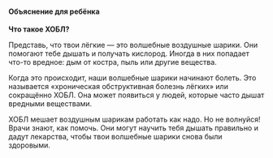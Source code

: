 #### Объяснение для ребёнка

**Что такое ХОБЛ?**

Представь, что твои лёгкие — это волшебные воздушные шарики. Они помогают тебе дышать и получать кислород. Иногда в них попадает что-то вредное: дым от костра, пыль или другие вещества.

Когда это происходит, наши волшебные шарики начинают болеть. Это называется «хроническая обструктивная болезнь лёгких» или сокращённо ХОБЛ. Она может появиться у людей, которые часто дышат вредными веществами.

ХОБЛ мешает воздушным шарикам работать как надо. Но не волнуйся! Врачи знают, как помочь. Они могут научить тебя дышать правильно и дадут лекарства, чтобы твои волшебные шарики снова были здоровыми.